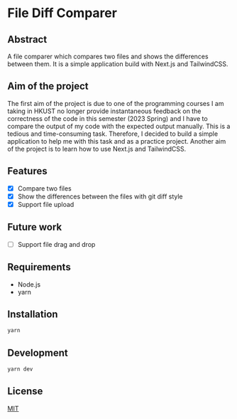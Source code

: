 # File Diff Comparer

## Abstract
A file comparer which compares two files and shows the differences between them. It is a simple application build with Next.js and TailwindCSS.

## Aim of the project
The first aim of the project is due to one of the programming courses I am taking in HKUST no longer provide instantaneous feedback on the correctness of the code in this semester (2023 Spring) and I have to compare the output of my code with the expected output manually. This is a tedious and time-consuming task. Therefore, I decided to build a simple application to help me with this task and as a practice project. Another aim of the project is to learn how to use Next.js and TailwindCSS.
## Features
- [x] Compare two files
- [x] Show the differences between the files with git diff style
- [x]  Support file upload

## Future work
- [ ] Support file drag and drop

## Requirements
- Node.js
- yarn

## Installation

```bash
yarn 
```

## Development

```bash
yarn dev
```


## License
[MIT](https://choosealicense.com/licenses/mit/)